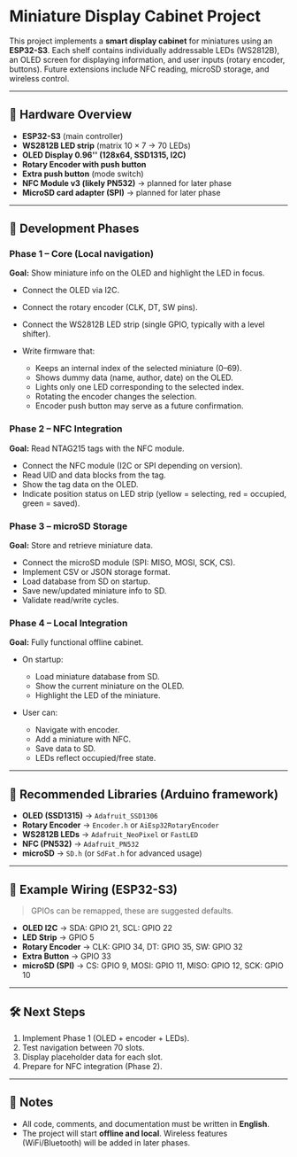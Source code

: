 # Miniature Display Cabinet Project

This project implements a **smart display cabinet** for miniatures using an **ESP32-S3**. Each shelf contains individually addressable LEDs (WS2812B), an OLED screen for displaying information, and user inputs (rotary encoder, buttons). Future extensions include NFC reading, microSD storage, and wireless control.

---

## 📌 Hardware Overview

* **ESP32-S3** (main controller)
* **WS2812B LED strip** (matrix 10 × 7 → 70 LEDs)
* **OLED Display 0.96'' (128x64, SSD1315, I2C)**
* **Rotary Encoder with push button**
* **Extra push button** (mode switch)
* **NFC Module v3 (likely PN532)** → planned for later phase
* **MicroSD card adapter (SPI)** → planned for later phase

---

## 🚀 Development Phases

### Phase 1 – Core (Local navigation)

**Goal:** Show miniature info on the OLED and highlight the LED in focus.

* Connect the OLED via I2C.
* Connect the rotary encoder (CLK, DT, SW pins).
* Connect the WS2812B LED strip (single GPIO, typically with a level shifter).
* Write firmware that:

  * Keeps an internal index of the selected miniature (0–69).
  * Shows dummy data (name, author, date) on the OLED.
  * Lights only one LED corresponding to the selected index.
  * Rotating the encoder changes the selection.
  * Encoder push button may serve as a future confirmation.

### Phase 2 – NFC Integration

**Goal:** Read NTAG215 tags with the NFC module.

* Connect the NFC module (I2C or SPI depending on version).
* Read UID and data blocks from the tag.
* Show the tag data on the OLED.
* Indicate position status on LED strip (yellow = selecting, red = occupied, green = saved).

### Phase 3 – microSD Storage

**Goal:** Store and retrieve miniature data.

* Connect the microSD module (SPI: MISO, MOSI, SCK, CS).
* Implement CSV or JSON storage format.
* Load database from SD on startup.
* Save new/updated miniature info to SD.
* Validate read/write cycles.

### Phase 4 – Local Integration

**Goal:** Fully functional offline cabinet.

* On startup:

  * Load miniature database from SD.
  * Show the current miniature on the OLED.
  * Highlight the LED of the miniature.
* User can:

  * Navigate with encoder.
  * Add a miniature with NFC.
  * Save data to SD.
  * LEDs reflect occupied/free state.

---

## 📂 Recommended Libraries (Arduino framework)

* **OLED (SSD1315)** → `Adafruit_SSD1306`
* **Rotary Encoder** → `Encoder.h` or `AiEsp32RotaryEncoder`
* **WS2812B LEDs** → `Adafruit_NeoPixel` or `FastLED`
* **NFC (PN532)** → `Adafruit_PN532`
* **microSD** → `SD.h` (or `SdFat.h` for advanced usage)

---

## 🔧 Example Wiring (ESP32-S3)

> GPIOs can be remapped, these are suggested defaults.

* **OLED I2C** → SDA: GPIO 21, SCL: GPIO 22
* **LED Strip** → GPIO 5
* **Rotary Encoder** → CLK: GPIO 34, DT: GPIO 35, SW: GPIO 32
* **Extra Button** → GPIO 33
* **microSD (SPI)** → CS: GPIO 9, MOSI: GPIO 11, MISO: GPIO 12, SCK: GPIO 10

---

## 🛠️ Next Steps

1. Implement Phase 1 (OLED + encoder + LEDs).
2. Test navigation between 70 slots.
3. Display placeholder data for each slot.
4. Prepare for NFC integration (Phase 2).

---

## 📖 Notes

* All code, comments, and documentation must be written in **English**.
* The project will start **offline and local**. Wireless features (WiFi/Bluetooth) will be added in later phases.

